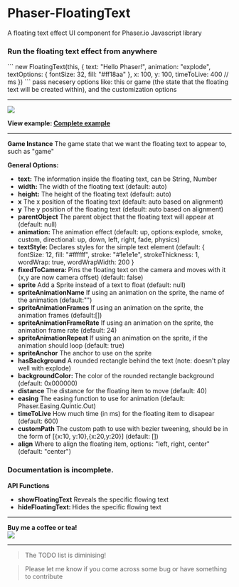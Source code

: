 
# Phaser-FloatingText
A floating text effect UI component for Phaser.io Javascript library

<h3>Run the floating text effect from anywhere</h3>
```
new FloatingText(this, {
            text: "Hello Phaser!",
            animation: "explode",
            textOptions: {
                fontSize: 32,
                fill: "#ff18aa"
            },
            x: 100,
            y: 100,
            timeToLive: 400 // ms
        })
```
pass necesery options like: this or game (the state that the floating text will be created within), and the customization options

<hr>

<img src="http://i221.photobucket.com/albums/dd22/djmid71/phasetips_zpsjtzerwxx.gif"/>

<strong>View example: <a href="http://www.netgfx.com/trunk/games/tools/phaser-floatingtext">Complete example</a></strong>

  <hr>

<strong>Game Instance</strong>
The game state that we want the floating text to appear to, such as "game"

<strong>General Options:</strong>

<ul>
    <li><strong>text:</strong> The information inside the floating text, can be String, Number</li>
    <li><strong>width:</strong> The width of the floating text (default: auto)</li>
  <li><strong>height:</strong> The height of the floating text (default: auto)</li>
  <li><strong>x</strong> The x position of the floating text (default: auto based on alignment)</li>
    <li><strong>y</strong> The y position of the floating text (default: auto based on alignment)</li>
    <li><strong>parentObject</strong> The parent object that the floating text will appear at (default: null)</li>
    <li><strong>animation: </strong> The animation effect (default: up, options:explode, smoke, custom, directional: up, down, left, right, fade, physics)</li>
    <li><strong>textStyle: </strong> Declares styles for the simple text element (default: {
            fontSize: 12,
            fill: "#ffffff",
            stroke: "#1e1e1e",
            strokeThickness: 1,
            wordWrap: true,
            wordWrapWidth: 200
        }</li>
    <li><strong>fixedToCamera: </strong> Pins the floating text on the camera and moves with it (x,y are now camera offset) (default: false)</li>
    <li><strong>sprite</strong> Add a Sprite instead of a text to float (default: null)</li>
    <li><strong>spriteAnimationName</strong> If using an animation on the sprite, the name of the animation (default:"")</li>
    <li><strong>spriteAnimationFrames</strong> If using an animation on the sprite, the animation frames (default:[])</li>
    <li><strong>spriteAnimationFrameRate</strong> If using an animation on the sprite, the animation frame rate (default: 24)</li>
    <li><strong>spriteAnimationRepeat</strong> If using an animation on the sprite, if the animation should loop (default: true)</li>
    <li><strong>spriteAnchor</strong> The anchor to use on the sprite</li>
    <li><strong>hasBackground</strong> A rounded rectangle behind the text (note: doesn't play well with explode)</li>
    <li><strong>backgroundColor: </strong> The color of the rounded rectangle background (default: 0x000000)</li>
    <li><strong>distance</strong> The distance for the floating item to move (default: 40)</li>
    <li><strong>easing</strong> The easing function to use for animation (default: Phaser.Easing.Quintic.Out)</li>
    <li><strong>timeToLive</strong> How much time (in ms) for the floating item to disapear (default: 600)</li>
    <li><strong>customPath</strong> The custom path to use with bezier tweening, should be in the form of [{x:10, y:10},{x:20,y:20}] (default: [])</li>
    <li><strong>align</strong> Where to align the floating item, options: "left, right, center" (default: "center")</li>
</ul>

### Documentation is incomplete.

<strong>API Functions</strong>

<ul>
    <li><strong>showFloatingText</strong> Reveals the specific flowing text</li>
    <li><strong>hideFloatingText: </strong> Hides the specific flowing text</li>
</ul>

<i>
</i>

<hr>

<strong>Buy me a coffee or tea!</strong> <br>
<a href="https://www.paypal.com/cgi-bin/webscr?cmd=_donations&business=JCFPKZJ7Y23JJ&lc=GR&item_name=NetGfx%2ecom&currency_code=EUR&bn=PP%2dDonationsBF%3abtn_donate_SM%2egif%3aNonHosted"><img src="https://www.paypalobjects.com/webstatic/en_US/btn/btn_donate_92x26.png"/></a>


<hr>

>The TODO list is diminising!

>Please let me know if you come across some bug or have something to contribute
